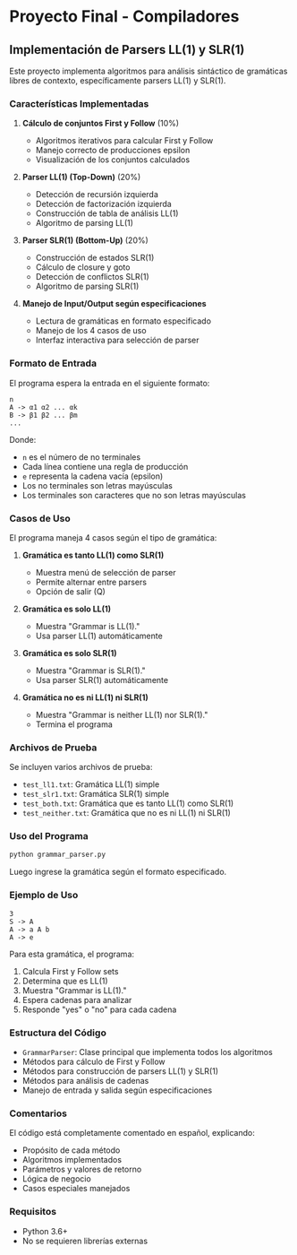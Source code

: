 # Proyecto Final - Compiladores
## Implementación de Parsers LL(1) y SLR(1)

Este proyecto implementa algoritmos para análisis sintáctico de gramáticas libres de contexto, específicamente parsers LL(1) y SLR(1).

### Características Implementadas

1. **Cálculo de conjuntos First y Follow** (10%)
   - Algoritmos iterativos para calcular First y Follow
   - Manejo correcto de producciones epsilon
   - Visualización de los conjuntos calculados

2. **Parser LL(1) (Top-Down)** (20%)
   - Detección de recursión izquierda
   - Detección de factorización izquierda
   - Construcción de tabla de análisis LL(1)
   - Algoritmo de parsing LL(1)

3. **Parser SLR(1) (Bottom-Up)** (20%)
   - Construcción de estados SLR(1)
   - Cálculo de closure y goto
   - Detección de conflictos SLR(1)
   - Algoritmo de parsing SLR(1)

4. **Manejo de Input/Output según especificaciones**
   - Lectura de gramáticas en formato especificado
   - Manejo de los 4 casos de uso
   - Interfaz interactiva para selección de parser

### Formato de Entrada

El programa espera la entrada en el siguiente formato:

```
n
A -> α1 α2 ... αk
B -> β1 β2 ... βm
...
```

Donde:
- `n` es el número de no terminales
- Cada línea contiene una regla de producción
- `e` representa la cadena vacía (epsilon)
- Los no terminales son letras mayúsculas
- Los terminales son caracteres que no son letras mayúsculas

### Casos de Uso

El programa maneja 4 casos según el tipo de gramática:

1. **Gramática es tanto LL(1) como SLR(1)**
   - Muestra menú de selección de parser
   - Permite alternar entre parsers
   - Opción de salir (Q)

2. **Gramática es solo LL(1)**
   - Muestra "Grammar is LL(1)."
   - Usa parser LL(1) automáticamente

3. **Gramática es solo SLR(1)**
   - Muestra "Grammar is SLR(1)."
   - Usa parser SLR(1) automáticamente

4. **Gramática no es ni LL(1) ni SLR(1)**
   - Muestra "Grammar is neither LL(1) nor SLR(1)."
   - Termina el programa

### Archivos de Prueba

Se incluyen varios archivos de prueba:

- `test_ll1.txt`: Gramática LL(1) simple
- `test_slr1.txt`: Gramática SLR(1) simple  
- `test_both.txt`: Gramática que es tanto LL(1) como SLR(1)
- `test_neither.txt`: Gramática que no es ni LL(1) ni SLR(1)

### Uso del Programa

```bash
python grammar_parser.py
```

Luego ingrese la gramática según el formato especificado.

### Ejemplo de Uso

```
3
S -> A
A -> a A b
A -> e
```

Para esta gramática, el programa:
1. Calcula First y Follow sets
2. Determina que es LL(1)
3. Muestra "Grammar is LL(1)."
4. Espera cadenas para analizar
5. Responde "yes" o "no" para cada cadena

### Estructura del Código

- `GrammarParser`: Clase principal que implementa todos los algoritmos
- Métodos para cálculo de First y Follow
- Métodos para construcción de parsers LL(1) y SLR(1)
- Métodos para análisis de cadenas
- Manejo de entrada y salida según especificaciones

### Comentarios

El código está completamente comentado en español, explicando:
- Propósito de cada método
- Algoritmos implementados
- Parámetros y valores de retorno
- Lógica de negocio
- Casos especiales manejados

### Requisitos

- Python 3.6+
- No se requieren librerías externas
